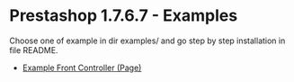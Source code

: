 # Prestashop 1.7.6.7 - Examples 

Choose one of example in dir examples/ and go step by step installation in file README. 

* [Example Front Controller (Page)](https://github.com/damian-pm/prestashop_examples/tree/master/examples/ExampleFrontController)
